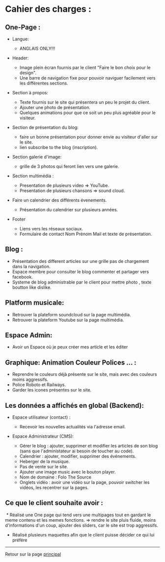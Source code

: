 # Cahier des charges :

## One-Page : 

* Langue: 
  * ANGLAIS ONLY!!!

* Header: 
  * Image plein écran fournis par le client "Faire le bon choix pour le design".
  * Une barre de navigation fixe pour pouvoir naviguer facilement vers les différentes sections.
  
* Section à propos:
  * Texte fournis sur le site qui présentera un peu le projet du client.
  * Ajouter une photo de présentation.
  * Quelques animations pour que ce soit un peu plus agréable pour le visiteur. 


* Section de présentation du blog:
  * faire un bonne présentation pour donner envie au visiteur d'aller sur le site.
  * lien subscribe to the blog (inscription).
  
* Section galerie d'image:
  * grille de 3 photos qui feront lien vers une galerie.
  
* Section multimédia : 
  * Presentation de plusieurs video => YouTube.
  * Presentation de plusieurs chansons => sound cloud.
  
 * Faire un calendrier des différents évenements. 
   * Présentation du calendrier sur plusieurs années.
  
 * Footer
   * Liens vers les réseaux sociaux.
   * Formulaire de contact Nom Prénom Mail et texte de présentation.
 
 


## Blog : 
  * Présentation des different articles sur une grille pas de chargement dans la navigation.
  * Espace membre pour consulter le blog commenter et partager vers facebook. 
  * Systeme de blog administrable par le client pour mettre photo , texte boutton like dislike.
  
  
## Platform musicale:
  * Retrouver la plateform soundcloud sur la page multimédia.
  * Retrouver la plateform Youtube sur la page multimédia.
     
 
 
## Espace Admin:
  * Avoir un Espace où je peux créer mes article et les éditer
 
 
## Graphique: Animation Couleur Polices ... : 
  
  * Reprendre le couleurs déjà présente sur le site, mais avec des couleurs moins aggressifs.
  * Police Roboto et Railways.
  * Garder les icones présentes sur le site.



## Les données a affichés en global (Backend):
    
  * Espace utilisateur (contact) : 
      * Recevoir les nouvelles actualités via l'adresse email.
    
  * Espace Administrateur (CMS):
       * Gérer le blog : ajouter, supprimer et modifier les articles de son blog (sans que l'administateur ai besoin de toucher au code).
       * Calendrier : ajouter, modifier, supprimer des événements.
       * Heberger de la musique.
       * Pas de vente sur le site.
       * Ajouter une image music avec le bouton player.
       * Nom de domaine : Folo The Source
       * Onglets vidéo : avoir une vidéo sur la page, pouvoir switcher les vidéos, les recentrer sur la pages.
       
        
  
  ## Ce que le client souhaite avoir :
  
  * Réalisé une One page qui tend vers une multipages tout en gardant le meme contenu et les memes fonctions.
  => rendre le site pluis fluide, moins d'informations d'un coup, ajouter des sliders, car le site est trop aggressifs.
  * Réalisé plusieurs maquettes afin que le client puisse décider ce qui lui préfére
  
 ---
Retour sur la page [principal](README.md)
